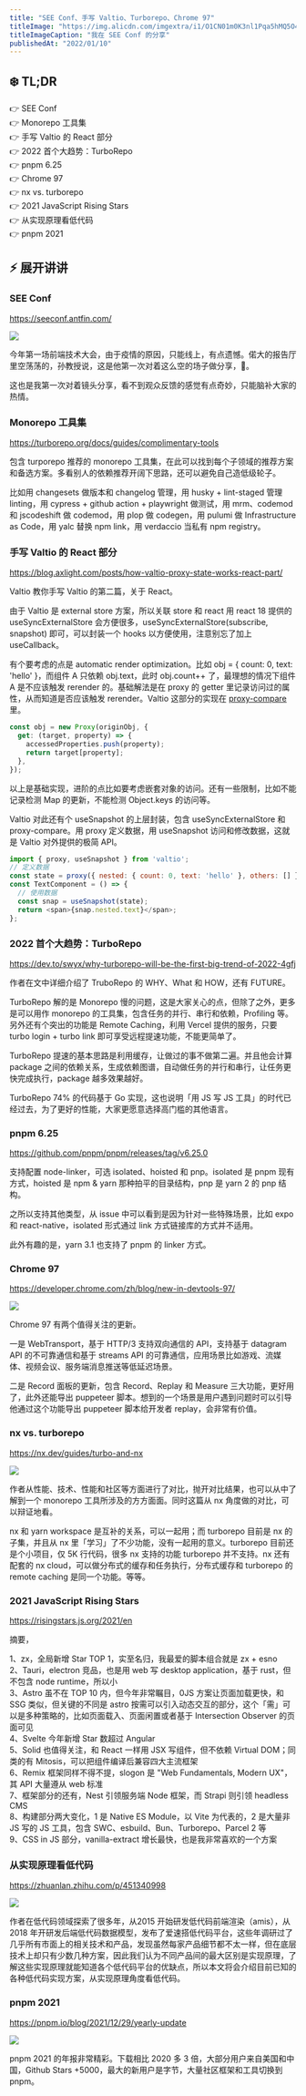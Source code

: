 ```yaml
---
title: "SEE Conf、手写 Valtio、Turborepo、Chrome 97"
titleImage: "https://img.alicdn.com/imgextra/i1/O1CN01m0K3nl1Pqa5hMQ5O4_!!6000000001892-0-tps-2400-1600.jpg"
titleImageCaption: "我在 SEE Conf 的分享"
publishedAt: "2022/01/10"
---
```



## ❄️ TL;DR

👉 SEE Conf<br />
👉 Monorepo 工具集<br />
👉 手写 Valtio 的 React 部分<br />
👉 2022 首个大趋势：TurboRepo<br />
👉 pnpm 6.25<br />
👉 Chrome 97<br />
👉 nx vs. turborepo<br />
👉 2021 JavaScript Rising Stars<br />
👉 从实现原理看低代码<br />
👉 pnpm 2021<br />


## ⚡ 展开讲讲

### SEE Conf
https://seeconf.antfin.com/

![](https://img.alicdn.com/imgextra/i1/O1CN01TUcOKM1Gvm2Pd36CU_!!6000000000685-2-tps-1600-802.png)

今年第一场前端技术大会，由于疫情的原因，只能线上，有点遗憾。偌大的报告厅里空荡荡的，孙教授说，这是他第一次对着这么空的场子做分享，🤣。

这也是我第一次对着镜头分享，看不到观众反馈的感觉有点奇妙，只能脑补大家的热情。

### Monorepo 工具集
https://turborepo.org/docs/guides/complimentary-tools

包含 turporepo 推荐的 monorepo 工具集，在此可以找到每个子领域的推荐方案和备选方案。多看别人的依赖推荐开阔下思路，还可以避免自己造低级轮子。

比如用 changesets 做版本和 changelog 管理，用 husky + lint-staged 管理 linting，用 cypress + github action + playwright 做测试，用 mrm、codemod 和 jscodeshift 做 codemod，用 plop 做 codegen，用 pulumi 做 Infrastructure as Code，用 yalc 替换 npm link，用 verdaccio 当私有 npm registry。

### 手写 Valtio 的 React 部分
https://blog.axlight.com/posts/how-valtio-proxy-state-works-react-part/

Valtio 教你手写 Valtio 的第二篇，关于 React。

由于 Valtio 是 external store 方案，所以关联 store 和 react 用 react 18 提供的 useSyncExternalStore 会方便很多，useSyncExternalStore(subscribe, snapshot) 即可，可以封装一个 hooks 以方便使用，注意别忘了加上 useCallback。

有个要考虑的点是 automatic render optimization。比如 obj = { count: 0, text: 'hello' }，而组件 A 只依赖 obj.text，此时 obj.count++ 了，最理想的情况下组件 A 是不应该触发 rerender 的。基础解法是在 proxy 的 getter 里记录访问过的属性，从而知道是否应该触发 rerender。Valtio 这部分的实现在 [proxy-compare](https://github.com/dai-shi/proxy-compare) 里。

```javascript
const obj = new Proxy(originObj, {
  get: (target, property) => {
    accessedProperties.push(property);
    return target[property];
  },
});
```

以上是基础实现，进阶的点比如要考虑嵌套对象的访问。还有一些限制，比如不能记录检测 Map 的更新，不能检测 Object.keys 的访问等。

Valtio 对此还有个 useSnapshot 的上层封装，包含 useSyncExternalStore 和 proxy-compare。用 proxy 定义数据，用 useSnapshot 访问和修改数据，这就是 Valtio 对外提供的极简 API。

```javascript
import { proxy, useSnapshot } from 'valtio';
// 定义数据
const state = proxy({ nested: { count: 0, text: 'hello' }, others: [] });
const TextComponent = () => {
  // 使用数据
  const snap = useSnapshot(state);
  return <span>{snap.nested.text}</span>;
};
```

### 2022 首个大趋势：TurboRepo
https://dev.to/swyx/why-turborepo-will-be-the-first-big-trend-of-2022-4gfj

作者在文中详细介绍了 TruboRepo 的 WHY、What 和 HOW，还有 FUTURE。

TurboRepo 解的是 Monorepo 慢的问题，这是大家关心的点，但除了之外，更多是可以用作 monorepo 的工具集，包含任务的并行、串行和依赖，Profiling 等。另外还有个突出的功能是 Remote Caching，利用 Vercel 提供的服务，只要 turbo login + turbo link 即可享受远程提速功能，不能更简单了。

TurboRepo 提速的基本思路是利用缓存，让做过的事不做第二遍。并且他会计算 package 之间的依赖关系，生成依赖图谱，自动做任务的并行和串行，让任务更快完成执行，package 越多效果越好。

TurboRepo 74% 的代码基于 Go 实现，这也说明「用 JS 写 JS 工具」的时代已经过去，为了更好的性能，大家更愿意选择高门槛的其他语言。

### pnpm 6.25
https://github.com/pnpm/pnpm/releases/tag/v6.25.0

支持配置 node-linker，可选 isolated、hoisted 和 pnp。isolated 是 pnpm 现有方式，hoisted 是 npm & yarn 那种拍平的目录结构，pnp 是 yarn 2 的 pnp 结构。

之所以支持其他类型，从 issue 中可以看到是因为针对一些特殊场景，比如 expo 和 react-native，isolated 形式通过 link 方式链接库的方式并不适用。

此外有趣的是，yarn 3.1 也支持了 pnpm 的 linker 方式。

### Chrome 97
https://developer.chrome.com/zh/blog/new-in-devtools-97/

![](https://img.alicdn.com/imgextra/i4/O1CN01f39i3m1sEDm63f5Y0_!!6000000005734-2-tps-1600-1081.png)

Chrome 97 有两个值得关注的更新。

一是 WebTransport，基于 HTTP/3 支持双向通信的 API，支持基于 datagram API 的不可靠通信和基于 streams API 的可靠通信，应用场景比如游戏、流媒体、视频会议、服务端消息推送等低延迟场景。

二是 Record 面板的更新，包含 Record、Replay 和 Measure 三大功能，更好用了，此外还能导出 puppeteer 脚本。想到的一个场景是用户遇到问题时可以引导他通过这个功能导出 puppeteer 脚本给开发者 replay，会非常有价值。

### nx vs. turborepo
https://nx.dev/guides/turbo-and-nx

![](https://img.alicdn.com/imgextra/i4/O1CN01x6dz5J1FhHtfp4uAH_!!6000000000518-1-tps-1920-1080.gif)

作者从性能、技术、性能和社区等方面进行了对比，抛开对比结果，也可以从中了解到一个 monorepo 工具所涉及的方方面面。同时这篇从 nx 角度做的对比，可以辩证地看。

nx 和 yarn workspace 是互补的关系，可以一起用；而 turborepo 目前是 nx 的子集，并且从 nx 里「学习」了不少功能，没有一起用的意义。turborepo 目前还是个小项目，仅 5K 行代码，很多 nx 支持的功能 turborepo 并不支持。nx 还有配套的 nx cloud，可以做分布式的缓存和任务执行，分布式缓存和 turborepo 的 remote caching 是同一个功能。等等。

### 2021 JavaScript Rising Stars
https://risingstars.js.org/2021/en

摘要，

1、zx，全局新增 Star TOP 1，实至名归，我最爱的脚本组合就是 zx + esno<br />
2、Tauri，electron 竞品，也是用 web 写 desktop application，基于 rust，但不包含 node runtime，所以小<br />
3、Astro 虽不在 TOP 10 内，但今年非常瞩目，0JS 方案让页面加载更快，和 SSG 类似，但关键的不同是 astro 按需可以引入动态交互的部分，这个「需」可以是多种策略的，比如页面载入、页面闲置或者基于 Intersection Observer 的页面可见<br />
4、Svelte 今年新增 Star 数超过 Angular<br />
5、Solid 也值得关注，和 React 一样用 JSX 写组件，但不依赖 Virtual DOM；同类的有 Mitosis，可以把组件编译后兼容四大主流框架<br />
6、Remix 框架同样不得不提，slogon 是 "Web Fundamentals, Modern UX"，其 API 大量遵从 web 标准<br />
7、框架部分的还有，Nest 引领服务端 Node 框架，而 Strapi 则引领 headless CMS<br />
8、构建部分两大变化，1 是 Native ES Module，以 Vite 为代表的，2 是大量非 JS 写的 JS 工具，包含 SWC、esbuild、Bun、Turborepo、Parcel 2 等<br />
9、CSS in JS 部分，vanilla-extract 增长最快，也是我非常喜欢的一个方案<br />

### 从实现原理看低代码
https://zhuanlan.zhihu.com/p/451340998

![](https://img.alicdn.com/imgextra/i2/O1CN01HFxTx723Kb3tWet67_!!6000000007237-2-tps-1600-799.png)

作者在低代码领域探索了很多年，从2015 开始研发低代码前端渲染（amis），从 2018 年开研发后端低代码数据模型，发布了爱速搭低代码平台，这些年调研过了几乎所有市面上的相关技术和产品，发现虽然每家产品细节都不太一样，但在底层技术上却只有少数几种方案，因此我们认为不同产品间的最大区别是实现原理，了解这些实现原理就能知道各个低代码平台的优缺点，所以本文将会介绍目前已知的各种低代码实现方案，从实现原理角度看低代码。

### pnpm 2021
https://pnpm.io/blog/2021/12/29/yearly-update

![](https://img.alicdn.com/imgextra/i2/O1CN01B1NGje20jNdziJ8HD_!!6000000006885-2-tps-585-498.png)

pnpm 2021 的年报非常精彩。下载相比 2020 多 3 倍，大部分用户来自美国和中国，Github Stars +5000，最大的新用户是字节，大量社区框架和工具切换到 pnpm。

